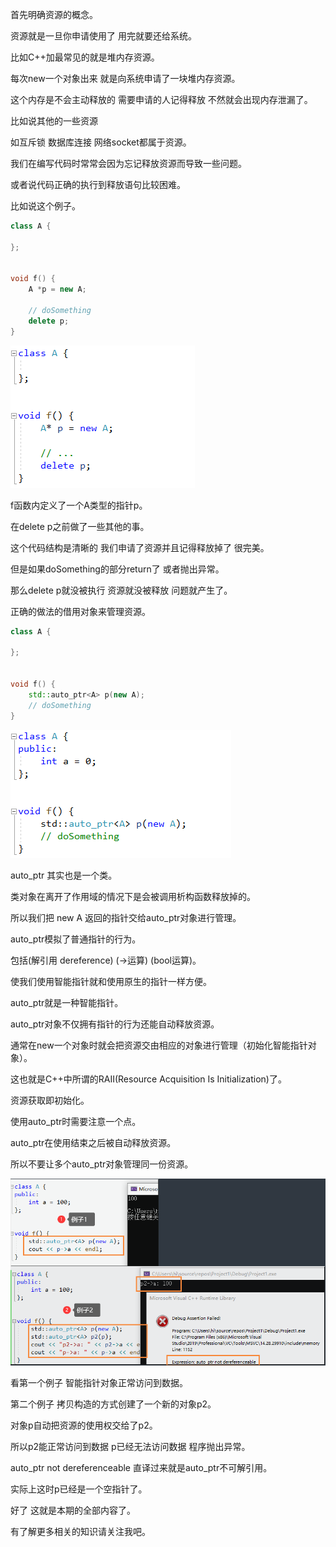 
首先明确资源的概念。

资源就是一旦你申请使用了 用完就要还给系统。

比如C++加最常见的就是堆内存资源。

每次new一个对象出来 就是向系统申请了一块堆内存资源。

这个内存是不会主动释放的 需要申请的人记得释放 不然就会出现内存泄漏了。

比如说其他的一些资源

如互斥锁 数据库连接 网络socket都属于资源。

我们在编写代码时常常会因为忘记释放资源而导致一些问题。

或者说代码正确的执行到释放语句比较困难。

比如说这个例子。

```C++
class A {

};


void f() {
    A *p = new A;

    // doSomething
    delete p;   
}
```

<img src="./images/13_01.png">

f函数内定义了一个A类型的指针p。

在delete p之前做了一些其他的事。

这个代码结构是清晰的 我们申请了资源并且记得释放掉了 很完美。

但是如果doSomething的部分return了  或者抛出异常。

那么delete p就没被执行 资源就没被释放 问题就产生了。

正确的做法的借用对象来管理资源。

```C++
class A {

};


void f() {
    std::auto_ptr<A> p(new A);
    // doSomething
}
```

<img src="./images/13_02.png">

auto_ptr 其实也是一个类。

类对象在离开了作用域的情况下是会被调用析构函数释放掉的。

所以我们把 new A 返回的指针交给auto_ptr对象进行管理。

auto_ptr模拟了普通指针的行为。

包括(解引用 dereference) (->运算) (bool运算)。

使我们使用智能指针就和使用原生的指针一样方便。

auto_ptr就是一种智能指针。

auto_ptr对象不仅拥有指针的行为还能自动释放资源。

通常在new一个对象时就会把资源交由相应的对象进行管理（初始化智能指针对象）。

这也就是C++中所谓的RAII(Resource Acquisition Is Initialization)了。

资源获取即初始化。

使用auto_ptr时需要注意一个点。

auto_ptr在使用结束之后被自动释放资源。

所以不要让多个auto_ptr对象管理同一份资源。

<img src="./images/13_03.png">

看第一个例子 智能指针对象正常访问到数据。

第二个例子 拷贝构造的方式创建了一个新的对象p2。

对象p自动把资源的使用权交给了p2。

所以p2能正常访问到数据 p已经无法访问数据 程序抛出异常。

auto_ptr not dereferenceable 直译过来就是auto_ptr不可解引用。

实际上这时p已经是一个空指针了。

好了 这就是本期的全部内容了。

有了解更多相关的知识请关注我吧。

